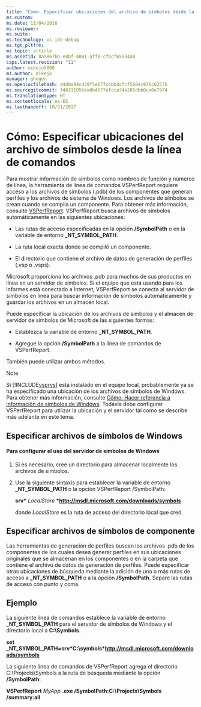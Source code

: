 ```yaml
---
title: "Cómo: Especificar ubicaciones del archivo de símbolos desde la línea de comandos | Microsoft Docs"
ms.custom: 
ms.date: 11/04/2016
ms.reviewer: 
ms.suite: 
ms.technology: vs-ide-debug
ms.tgt_pltfrm: 
ms.topic: article
ms.assetid: 8aa067bb-e8bf-4081-aff0-cfbcf65934a0
caps.latest.revision: "11"
author: mikejo5000
ms.author: mikejo
manager: ghogen
ms.openlocfilehash: d4d0e04c439f5e677cbbbdcfcf560ec976c6257b
ms.sourcegitcommit: f40311056ea0b4677efcca74a285dbb0ce0e7974
ms.translationtype: HT
ms.contentlocale: es-ES
ms.lasthandoff: 10/31/2017
---
```

# <a name="how-to-specify-symbol-file-locations-from-the-command-line"></a>Cómo: Especificar ubicaciones del archivo de símbolos desde la línea de comandos
Para mostrar información de símbolos como nombres de función y números de línea, la herramienta de línea de comandos VSPerfReport requiere acceso a los archivos de símbolos (.pdb) de los componentes que generan perfiles y los archivos de sistema de Windows. Los archivos de símbolos se crean cuando se compila un componente. Para obtener más información, consulte [VSPerfReport](../profiling/vsperfreport.md). VSPerfReport busca archivos de símbolos automáticamente en las siguientes ubicaciones:  
  
-   Las rutas de acceso especificadas en la opción **/SymbolPath** o en la variable de entorno **_NT_SYMBOL_PATH**.  
  
-   La ruta local exacta donde se compiló un componente.  
  
-   El directorio que contiene el archivo de datos de generación de perfiles (.vsp o .vsps).  
  
 Microsoft proporciona los archivos .pdb para muchos de sus productos en línea en un servidor de símbolos. Si el equipo que está usando para los informes está conectado a Internet, VSPerfReport se conecta al servidor de símbolos en línea para buscar información de símbolos automáticamente y guardar los archivos en un almacén local.  
  
 Puede especificar la ubicación de los archivos de símbolos y el almacén de servidor de símbolos de Microsoft de las siguientes formas:  
  
-   Establezca la variable de entorno **_NT_SYMBOL_PATH**.  
  
-   Agregue la opción **/SymbolPath** a la línea de comandos de VSPerfReport.  
  
 También puede utilizar ambos métodos.  
  
> [!NOTE]
>  Si [!INCLUDE[vsprvs](../code-quality/includes/vsprvs_md.md)] está instalado en el equipo local, probablemente ya se ha especificado una ubicación de los archivos de símbolos de Windows. Para obtener más información, consulte [Cómo: Hacer referencia a información de símbolos de Windows](../profiling/how-to-reference-windows-symbol-information.md). Todavía debe configurar VSPerfReport para utilizar la ubicación y el servidor tal como se describe más adelante en este tema.  
  
## <a name="specifying-windows-symbol-files"></a>Especificar archivos de símbolos de Windows  
  
#### <a name="to-configure-the-use-of-the-windows-symbol-server"></a>Para configurar el uso del servidor de símbolos de Windows  
  
1.  Si es necesario, cree un directorio para almacenar localmente los archivos de símbolos.  
  
2.  Use la siguiente sintaxis para establecer la variable de entorno **_NT_SYMBOL_PATH** o la opción VSPerfReport /SymbolPath:  
  
     **srv\*** *LocalStore* **\*http://msdl.microsoft.com/downloads/symbols**  
  
     donde *LocalStore* es la ruta de acceso del directorio local que creó.  
  
## <a name="specifying-component-symbol-files"></a>Especificar archivos de símbolos de componente  
 Las herramientas de generación de perfiles buscan los archivos .pdb de los componentes de los cuales desea generar perfiles en sus ubicaciones originales que se almacenan en los componentes o en la carpeta que contiene el archivo de datos de generación de perfiles. Puede especificar otras ubicaciones de búsqueda mediante la adición de una o más rutas de acceso a **_NT_SYMBOL_PATH** o a la opción **/SymbolPath**. Separe las rutas de acceso con punto y coma.  
  
## <a name="example"></a>Ejemplo  
 La siguiente línea de comandos establece la variable de entorno **_NT_SYMBOL_PATH** para el servidor de símbolos de Windows y el directorio local a **C:\Symbols**.  
  
 **set  _NT_SYMBOL_PATH=srv\*C:\symbols\*http://msdl.microsoft.com/downloads/symbols**  
  
 La siguiente línea de comandos de VSPerfReport agrega el directorio C:\Projects\Symbols a la ruta de búsqueda mediante la opción **/SymbolPath**.  
  
 **VSPerfReport**  *MyApp* **.exe /SymbolPath:C:\Projects\Symbols /summary:all**